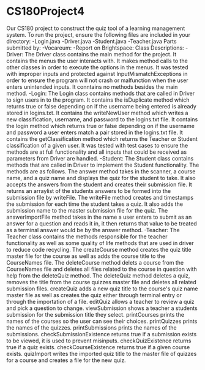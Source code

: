 # CS180Project4
Our CS180 project to construct the quiz tool of a learning management system. 
To run the project, ensure the following files are included in your directory:
	-Login.java
	-Driver.java
	-Student.java
	-Teacher.java
Parts submitted by:
	-Vocareum:
	-Report on Brightspace: 
Class Descriptions:
	-Driver: The Driver class contains the main method for the project. It contains the menus the user interacts with.
	 It makes method calls to the other classes in order to execute the options in the menus. It was tested with improper
	 inputs and protected against InputMismatchExceptions in order to ensure the program will not crash or malfunction
	 when the user enters unintended inputs. It conntains no methods besides the main method. 
	-Login: The Login class contains methods that are called in Driver to sign users in to the program. It contains 
	 the isDuplicate method which returns true or false depending on if the username being entered is already stored
	 in logins.txt. It contains the writeNewUser method which writes a new classification, username, and password to the
	 logins.txt file. It contains the login method which returns true or false depending on if the username and password
	 a user enters match a pair stored in the logins.txt file. It contains the getClassification method which returns the 
	 Teacher or Student classification of a given user. It was tested with test cases to ensure the methods are at full
	 functionality and all inputs that could be received as parameters from Driver are handled. 
	-Student: The Student class contains methods that are called in Driver to implement the Student functionality. The methods
	 are as follows. The answer method takes in the scanner, a course name, and a quiz name and displays the quiz for the student
	 to take. It also accepts the answers from the student and creates their submission file. It returns an arraylist of the students
	 answers to be formed into the submission file by writeFile. The writeFile method creates and timestamps the submission for each
	 time the student takes a quiz. It also adds the submission name to the master submission file for the quiz. The answerImportFile
	 method takes in the name a user enters to submit as an answer for a question and reads it in, it then returns that value to be
	 treated as a terminal answer would be by the answer method.
	-Teacher: The Teacher class contains the methods responsible for the teacher functionality as well as some quality of life methods
	 that are used in driver to reduce code recycling. The createCourse method creates the quiz title master file for the course as well
	 as adds the course title to the CourseNames file. The deleteCourse method delets a course from the CourseNames file and deletes all 
	 files related to the course in question with help from the deleteQuiz method. The deleteQuiz method deletes a quiz, removes the title
	 from the course quizzes master file and deletes all related submission files. createQuiz adds a new quiz title to the course's quiz 
	 name master file as well as creates the quiz either through terminal entry or through the importation of a file. editQuiz allows a
	 teacher to review a quiz and pick a question to change. viewSubmission shows a teacher a students submission for the submission title
	 they select. printCourses prints the names of the courses so the user can see their choices. printQuizzes prints the names of the 
	 quizzes. printSubmissions prints the names of the submissions. checkSubmissionExistence returns true if a submission exists to be
	 viewed, it is used to prevent misinputs. checkQuizExistence returns true if a quiz exists. checkCourseExistence returns true if a 
	 given course exists. quizImport writes the imported quiz title to the master file of quizzes for a course and creates a file for 
	 the new quiz. 
